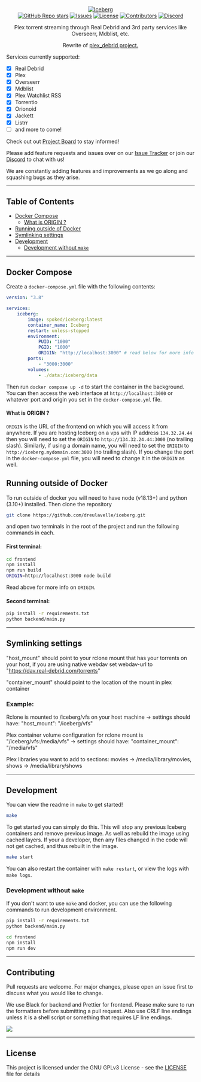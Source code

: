 <div align="center">
  <a href="https://github.com/dreulavelle/iceberg">
    <picture>
      <source media="(prefers-color-scheme: dark)" srcset="https://raw.githubusercontent.com/dreulavelle/iceberg/main/assets/iceberg-dark.png">
      <img alt="Iceberg" src="https://raw.githubusercontent.com/dreulavelle/iceberg/main/assets/iceberg-light.png">
    </picture>
  </a>
</div>

<div align="center">
  <a href="https://github.com/dreulavelle/iceberg/stargazers"><img alt="GitHub Repo stars" src="https://img.shields.io/github/stars/dreulavelle/iceberg"></a>
  <a href="https://github.com/dreulavelle/iceberg/issues"><img alt="Issues" src="https://img.shields.io/github/issues/dreulavelle/iceberg" /></a>
  <a href="https://github.com/dreulavelle/iceberg/blob/main/LICENSE"><img alt="License" src="https://img.shields.io/github/license/dreulavelle/iceberg"></a>
  <a href="https://github.com/dreulavelle/iceberg/graphs/contributors"><img alt="Contributors" src="https://img.shields.io/github/contributors/dreulavelle/iceberg" /></a>
  <a href="https://discord.gg/wDgVdH8vNM"><img alt="Discord" src="https://img.shields.io/badge/Join%20discord-8A2BE2" /></a>
</div>

<div align="center">
  <p>Plex torrent streaming through Real Debrid and 3rd party services like Overseerr, Mdblist, etc.</p>
  <p>Rewrite of <a href="https://github.com/itsToggle/plex_debrid">plex_debrid project.</a></p>
</div>

Services currently supported:

-   [x] Real Debrid
-   [x] Plex
-   [x] Overseerr
-   [x] Mdblist
-   [x] Plex Watchlist RSS
-   [x] Torrentio
-   [x] Orionoid
-   [x] Jackett
-   [x] Listrr
-   [ ] and more to come!

Check out out [Project Board](https://github.com/users/dreulavelle/projects/2) to stay informed!

Please add feature requests and issues over on our [Issue Tracker](https://github.com/dreulavelle/iceberg/issues) or join our [Discord](https://discord.gg/wDgVdH8vNM) to chat with us!

We are constantly adding features and improvements as we go along and squashing bugs as they arise.

---

## Table of Contents

-   [Docker Compose](#docker-compose)
    -   [What is ORIGIN ?](#what-is-origin-)
-   [Running outside of Docker](#running-outside-of-docker)
-   [Symlinking settings](#symlinking-settings)
-   [Development](#development)
    -   [Development without `make`](#development-without-make)

---

## Docker Compose

Create a `docker-compose.yml` file with the following contents:

```yml
version: "3.8"

services:
    iceberg:
        image: spoked/iceberg:latest
        container_name: Iceberg
        restart: unless-stopped
        environment:
            PUID: "1000"
            PGID: "1000"
            ORIGIN: "http://localhost:3000" # read below for more info
        ports:
            - "3000:3000"
        volumes:
            - ./data:/iceberg/data
```

Then run `docker compose up -d` to start the container in the background. You can then access the web interface at `http://localhost:3000` or whatever port and origin you set in the `docker-compose.yml` file.

#### What is ORIGIN ?

`ORIGIN` is the URL of the frontend on which you will access it from anywhere. If you are hosting Iceberg on a vps with IP address `134.32.24.44` then you will need to set the `ORIGIN` to `http://134.32.24.44:3000` (no trailing slash). Similarly, if using a domain name, you will need to set the `ORIGIN` to `http://iceberg.mydomain.com:3000` (no trailing slash). If you change the port in the `docker-compose.yml` file, you will need to change it in the `ORIGIN` as well.

## Running outside of Docker

To run outside of docker you will need to have node (v18.13+) and python (3.10+) installed. Then clone the repository

```sh
git clone https://github.com/dreulavelle/iceberg.git
```

and open two terminals in the root of the project and run the following commands in each.

#### First terminal:

```sh
cd frontend
npm install
npm run build
ORIGIN=http://localhost:3000 node build
```

Read above for more info on `ORIGIN`.

#### Second terminal:

```sh
pip install -r requirements.txt
python backend/main.py
```

---

## Symlinking settings

"host_mount" should point to your rclone mount that has your torrents on your host, if you are using native webdav set webdav-url to "https://dav.real-debrid.com/torrents"

"container_mount" should point to the location of the mount in plex container

### Example:

Rclone is mounted to /iceberg/vfs on your host machine -> settings should have: "host_mount": "/iceberg/vfs"

Plex container volume configuration for rclone mount is "/iceberg/vfs:/media/vfs" -> settings should have: "container_mount": "/media/vfs"

Plex libraries you want to add to sections: movies -> /media/library/movies, shows -> /media/library/shows

---

## Development

You can view the readme in `make` to get started!

```sh
make
```

To get started you can simply do this. This will stop any previous Iceberg containers and remove previous image.
As well as rebuild the image using cached layers. If your a developer, then any files changed in the code will not get cached,
and thus rebuilt in the image.

```sh
make start
```

You can also restart the container with `make restart`, or view the logs with `make logs`.

### Development without `make`

If you don't want to use `make` and docker, you can use the following commands to run development environment.

```sh
pip install -r requirements.txt
python backend/main.py
```

```sh
cd frontend
npm install
npm run dev
```

---

## Contributing

Pull requests are welcome. For major changes, please open an issue first to discuss what you would like to change.

We use Black for backend and Prettier for frontend. Please make sure to run the formatters before submitting a pull request. Also use CRLF line endings unless it is a shell script or something that requires LF line endings.

<a href="https://github.com/dreulavelle/iceberg/graphs/contributors">
  <img src="https://contrib.rocks/image?repo=dreulavelle/iceberg" />
</a>

---

## License

This project is licensed under the GNU GPLv3 License - see the [LICENSE](LICENSE) file for details
